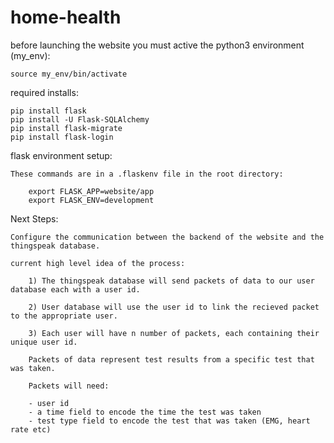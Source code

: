 # home-health

before launching the website you must active the python3 environment (my_env):
    
    source my_env/bin/activate

required installs:

    pip install flask
    pip install -U Flask-SQLAlchemy
    pip install flask-migrate
    pip install flask-login

 flask environment setup:

    These commands are in a .flaskenv file in the root directory:

        export FLASK_APP=website/app
        export FLASK_ENV=development


Next Steps: 

    Configure the communication between the backend of the website and the thingspeak database.
       
    current high level idea of the process: 
    
        1) The thingspeak database will send packets of data to our user database each with a user id. 
        
        2) User database will use the user id to link the recieved packet to the appropriate user. 

        3) Each user will have n number of packets, each containing their unique user id. 

        Packets of data represent test results from a specific test that was taken.
        
        Packets will need:

        - user id
        - a time field to encode the time the test was taken
        - test type field to encode the test that was taken (EMG, heart rate etc)



